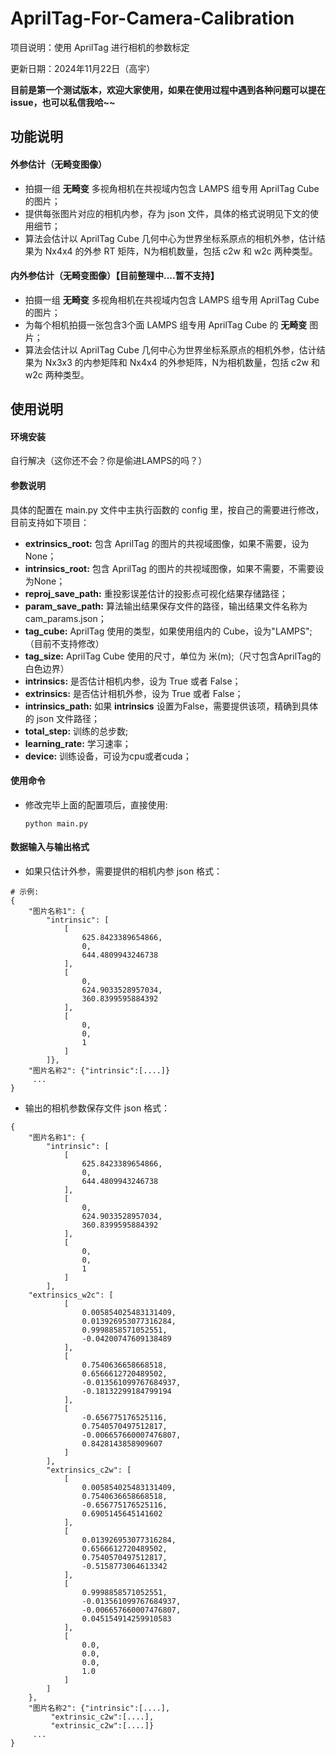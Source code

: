 # AprilTag-For-Camera-Calibration

项目说明：使用 AprilTag 进行相机的参数标定

更新日期：2024年11月22日（高宇）

**目前是第一个测试版本，欢迎大家使用，如果在使用过程中遇到各种问题可以提在 issue，也可以私信我哈~~**

## 功能说明

#### 外参估计（无畸变图像）

* 拍摄一组 **无畸变** 多视角相机在共视域内包含 LAMPS 组专用 AprilTag Cube 的图片；
* 提供每张图片对应的相机内参，存为 json 文件，具体的格式说明见下文的使用细节；
* 算法会估计以 AprilTag Cube 几何中心为世界坐标系原点的相机外参，估计结果为 Nx4x4 的外参 RT 矩阵，N为相机数量，包括 c2w 和 w2c 两种类型。

#### 内外参估计（无畸变图像）【目前整理中....暂不支持】

* 拍摄一组 **无畸变** 多视角相机在共视域内包含 LAMPS 组专用 AprilTag Cube 的图片；
* 为每个相机拍摄一张包含3个面 LAMPS 组专用 AprilTag Cube 的 **无畸变** 图片；
* 算法会估计以 AprilTag Cube 几何中心为世界坐标系原点的相机外参，估计结果为 Nx3x3 的内参矩阵和 Nx4x4 的外参矩阵，N为相机数量，包括 c2w 和 w2c 两种类型。

## 使用说明

#### 环境安装

自行解决（这你还不会？你是偷进LAMPS的吗？）

#### 参数说明

具体的配置在 main.py 文件中主执行函数的 config 里，按自己的需要进行修改，目前支持如下项目：

* **extrinsics_root:** 包含 AprilTag 的图片的共视域图像，如果不需要，设为None；
* **intrinsics_root:** 包含 AprilTag 的图片的共视域图像，如果不需要，不需要设为None；
* **reproj_save_path:** 重投影误差估计的投影点可视化结果存储路径；
* **param_save_path:** 算法输出结果保存文件的路径，输出结果文件名称为 cam_params.json；
* **tag_cube:** AprilTag 使用的类型，如果使用组内的 Cube，设为"LAMPS";（目前不支持修改）
* **tag_size:** AprilTag Cube 使用的尺寸，单位为 米(m);（尺寸包含AprilTag的白色边界）
* **intrinsics:** 是否估计相机内参，设为 True 或者 False；
* **extrinsics:** 是否估计相机外参，设为 True 或者 False；
* **intrinsics_path:** 如果 **intrinsics** 设置为False，需要提供该项，精确到具体的 json 文件路径；
* **total_step:** 训练的总步数;
* **learning_rate:** 学习速率；
* **device:** 训练设备，可设为cpu或者cuda；

#### 使用命令

* 修改完毕上面的配置项后，直接使用:
  ```
  python main.py
  ```

#### 数据输入与输出格式

* 如果只估计外参，需要提供的相机内参 json 格式：

```
# 示例: 
{
    "图片名称1": {
        "intrinsic": [
            [
                625.8423389654866,
                0,
                644.4809943246738
            ],
            [
                0,
                624.9033528957034,
                360.8399595884392
            ],
            [
                0,
                0,
                1
            ]
        ]},
    "图片名称2": {"intrinsic":[....]}
     ... 
}
```

* 输出的相机参数保存文件 json 格式：

```
{
    "图片名称1": {
        "intrinsic": [
            [
                625.8423389654866,
                0,
                644.4809943246738
            ],
            [
                0,
                624.9033528957034,
                360.8399595884392
            ],
            [
                0,
                0,
                1
            ]
        ],
	"extrinsics_w2c": [
            [
                0.005854025483131409,
                0.013926953077316284,
                0.9998858571052551,
                -0.04200747609138489
            ],
            [
                0.7540636658668518,
                0.6566612720489502,
                -0.013561099767684937,
                -0.18132299184799194
            ],
            [
                -0.656775176525116,
                0.7540570497512817,
                -0.006657660007476807,
                0.8428143858909607
            ]
        ],
        "extrinsics_c2w": [
            [
                0.005854025483131409,
                0.7540636658668518,
                -0.656775176525116,
                0.6905145645141602
            ],
            [
                0.013926953077316284,
                0.6566612720489502,
                0.7540570497512817,
                -0.5158773064613342
            ],
            [
                0.9998858571052551,
                -0.013561099767684937,
                -0.006657660007476807,
                0.045154914259910583
            ],
            [
                0.0,
                0.0,
                0.0,
                1.0
            ]
        ]
    },
    "图片名称2": {"intrinsic":[....],
		 "extrinsic_c2w":[....],
		 "extrinsic_c2w":[....]}
     ... 
}
```
